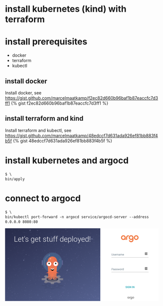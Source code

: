 # install kubernetes (kind) with terraform

# install prerequisites
 * docker
 * terraform 
 * kubectl 
 
## install docker
Install docker, see 
https://gist.github.com/marcelmaatkamp/f2ec82d660b96baf1b87eaccfc7d3ff1
{% gist f2ec82d660b96baf1b87eaccfc7d3ff1 %}

## install terraform and kind
Install terraform and kubectl, see
https://gist.github.com/marcelmaatkamp/48edccf7d631ada926ef81bb883f4b5f
{% gist 48edccf7d631ada926ef81bb883f4b5f %}

# install kubernetes and argocd
```
$ \
bin/apply
```

# connect to argocd
```
$ \
bin/kubectl port-forward -n argocd service/argocd-server --address 0.0.0.0 8080:80
```
![argocd](images/argocd.png)
